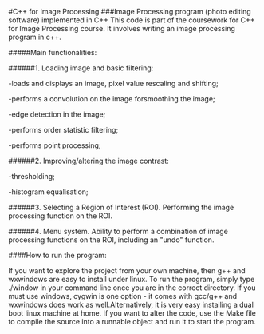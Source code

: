 #C++ for Image Processing
###Image Processing program (photo editing software) implemented in C++
This code is part of the coursework for C++ for Image Processing course. It involves writing an image processing program in c++.

#####Main functionalities:

######1. Loading image and basic filtering:

-loads and displays an image, pixel value rescaling and shifting;

-performs a convolution on the image forsmoothing the image;

-edge detection in the image;

-performs order statistic filtering;

-performs point processing;

######2. Improving/altering the image contrast:

-thresholding;

-histogram equalisation;

######3. Selecting a Region of Interest (ROI). Performing the image processing function on the ROI.

######4. Menu system. Ability to perform a combination of image processing functions on the ROI, including an "undo" function.

####How to run the program:

If you want to explore the project from your own machine, then g++ and wxwindows are easy to install under linux. To run the program, simply type ./window in your command line once you are in the correct directory. If you must use windows, cygwin is one option - it comes with gcc/g++ and wxwindows does work as well.Alternatively, it is very easy installing a dual boot linux machine at home. If you want to alter the code, use the Make file to compile the source into a runnable object and run it to start the program.
